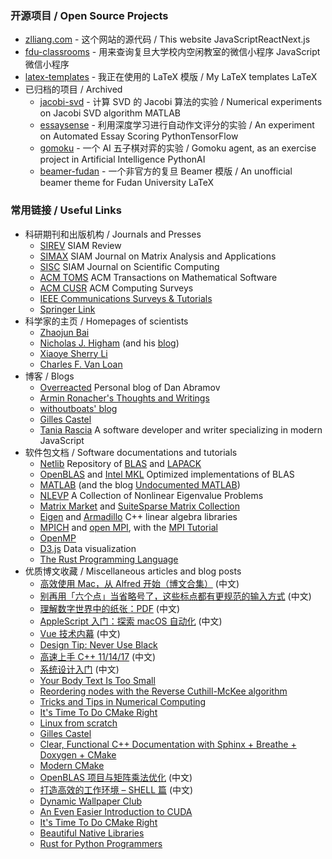 ### 开源项目 / Open Source Projects

- [zlliang.com](https://github.com/zlliang/zlliang.com) - 这个网站的源代码 / This website <tag>JavaScript</tag><tag>React</tag><tag>Next.js</tag>
- [fdu-classrooms](https://github.com/zlliang/fdu-classrooms) - 用来查询复旦大学校内空闲教室的微信小程序 <tag>JavaScript</tag><tag>微信小程序</tag>
- [latex-templates](https://github.com/zlliang/latex-templates) - 我正在使用的 LaTeX 模版 / My LaTeX templates <tag>LaTeX</tag>
- 已归档的项目 / Archived
  - [jacobi-svd](https://github.com/zlliang/jacobi-svd) - 计算 SVD 的 Jacobi 算法的实验 / Numerical experiments on Jacobi SVD algorithm <tag>MATLAB</tag>
  - [essaysense](https://github.com/zlliang/essaysense) - 利用深度学习进行自动作文评分的实验 / An experiment on Automated Essay Scoring <tag>Python</tag><tag>TensorFlow</tag>
  - [gomoku](https://github.com/zlliang/gomoku) - 一个 AI 五子棋对弈的实验 / Gomoku agent, as an exercise project in Artificial Intelligence <tag>Python</tag><tag>AI</tag>
  - [beamer-fudan](https://github.com/zlliang/beamer-fudan) - 一个非官方的复旦 Beamer 模版 / An unofficial beamer theme for Fudan University <tag>LaTeX</tag>

### 常用链接 / Useful Links

- 科研期刊和出版机构 / Journals and Presses
  - [SIREV](https://epubs.siam.org/loi/siread) <span class='desc'>SIAM Review</span>
  - [SIMAX](https://epubs.siam.org/journal/sjmael) <span class='desc'>SIAM Journal on Matrix Analysis and Applications</span>
  - [SISC](https://epubs.siam.org/journal/sjoce3) <span class='desc'>SIAM Journal on Scientific Computing</span>
  - [ACM TOMS](https://toms.acm.org/) <span class='desc'>ACM Transactions on Mathematical Software</span>
  - [ACM CUSR](https://csur.acm.org/) <span class='desc'>ACM Computing Surveys</span>
  - [IEEE Communications Surveys & Tutorials](https://ieeexplore.ieee.org/xpl/RecentIssue.jsp?punumber=9739)
  - [Springer Link](https://link.springer.com/)
- 科学家的主页 / Homepages of scientists
  - [Zhaojun Bai](https://web.cs.ucdavis.edu/~bai/)
  - [Nicholas J. Higham](http://www.maths.manchester.ac.uk/~higham/) (and his [blog](https://nickhigham.wordpress.com/))
  - [Xiaoye Sherry Li](https://crd-legacy.lbl.gov/~xiaoye/)
  - [Charles F. Van Loan](http://www.cs.cornell.edu/cv/)
- 博客 / Blogs
  - [Overreacted](https://overreacted.io/) <span class='desc'>Personal blog of Dan Abramov</span>
  - [Armin Ronacher's Thoughts and Writings](http://lucumr.pocoo.org)
  - [withoutboats' blog](https://boats.gitlab.io/blog/)
  - [Gilles Castel](https://castel.dev/)
  - [Tania Rascia](https://www.taniarascia.com/) <span class='desc'>A software developer and writer specializing in modern JavaScript</span>
- 软件包文档 / Software documentations and tutorials
  - [Netlib](https://netlib.org/) <span class='desc'>Repository of [BLAS](https://netlib.org/blas) and [LAPACK](https://netlib.org/lapack)</span>
  - [OpenBLAS](http://www.openblas.net/) and [Intel MKL](https://software.intel.com/mkl) <span class='desc'>Optimized implementations of BLAS</span>
  - [MATLAB](https://mathworks.com/help/) (and the blog [Undocumented MATLAB](https://undocumentedmatlab.com/))
  - [NLEVP](http://www.maths.manchester.ac.uk/our-research/research-groups/numerical-analysis-and-scientific-computing/numerical-analysis/software/nlevp/) <span class='desc'>A Collection of Nonlinear Eigenvalue Problems</span>
  - [Matrix Market](https://math.nist.gov/MatrixMarket/) and [SuiteSparse Matrix Collection](https://sparse.tamu.edu/)
  - [Eigen](https://eigen.tuxfamily.org/) and [Armadillo](http://arma.sourceforge.net/) <span class='desc'>C++ linear algebra libraries</span>
  - [MPICH](https://www.mpich.org) and [open MPI](https://www.open-mpi.org), with the [MPI Tutorial](http://mpitutorial.com/)
  - [OpenMP](https://www.openmp.org)
  - [D3.js](https://d3js.org) <span class='desc'>Data visualization</span>
  - [The Rust Programming Language](https://doc.rust-lang.org/book/)
- 优质博文收藏 / Miscellaneous articles and blog posts
  - [高效使用 Mac，从 Alfred 开始（博文合集）](https://sspai.com/topic/237) <span class='desc'>(中文)</span>
  - [别再用「六个点」当省略号了，这些标点都有更规范的输入方式](https://sspai.com/post/45516) <span class='desc'>(中文)</span>
  - [理解数字世界中的纸张：PDF](https://sspai.com/post/47092) <span class='desc'>(中文)</span>
  - [AppleScript 入门：探索 macOS 自动化](https://sspai.com/post/46912) <span class='desc'>(中文)</span>
  - [Vue 技术内幕](http://hcysun.me/vue-design/) <span class='desc'>(中文)</span>
  - [Design Tip: Never Use Black](https://ianstormtaylor.com/design-tip-never-use-black/)
  - [高速上手 C++ 11/14/17](https://changkun.de/modern-cpp/) <span class='desc'>(中文)</span>
  - [系统设计入门](https://github.com/donnemartin/system-design-primer/blob/master/README-zh-Hans.md) <span class='desc'>(中文)</span>
  - [Your Body Text Is Too Small](https://blog.marvelapp.com/body-text-small/)
  - [Reordering nodes with the Reverse Cuthill-McKee algorithm](http://www.juliafem.org/examples/2017-08-29-reordering-nodes-with-the-RCM-algorithm)
  - [Tricks and Tips in Numerical Computing](https://nickhigham.wordpress.com/2018/08/21/tricks-and-tips-in-numerical-computing/)
  - [It's Time To Do CMake Right](https://pabloariasal.github.io/2018/02/19/its-time-to-do-cmake-right/)
  - [Linux from scratch](http://www.linuxfromscratch.org)
  - [Gilles Castel](https://castel.dev)
  - [Clear, Functional C++ Documentation with Sphinx + Breathe + Doxygen + CMake](https://devblogs.microsoft.com/cppblog/clear-functional-c-documentation-with-sphinx-breathe-doxygen-cmake/)
  - [Modern CMake](https://cliutils.gitlab.io/modern-cmake/)
  - [OpenBLAS 项目与矩阵乘法优化](https://www.leiphone.com/news/201704/Puevv3ZWxn0heoEv.html) <span class='desc'>(中文)</span>
  - [打造高效的工作环境 – SHELL 篇](https://coolshell.cn/articles/19219.html) <span class='desc'>(中文)</span>
  - [Dynamic Wallpaper Club](https://dynamicwallpaper.club)
  - [An Even Easier Introduction to CUDA](https://devblogs.nvidia.com/even-easier-introduction-cuda/)
  - [It's Time To Do CMake Right](https://pabloariasal.github.io/2018/02/19/its-time-to-do-cmake-right/)
  - [Beautiful Native Libraries](http://lucumr.pocoo.org/2013/8/18/beautiful-native-libraries/)
  - [Rust for Python Programmers](http://lucumr.pocoo.org/2015/5/27/rust-for-pythonistas/)
